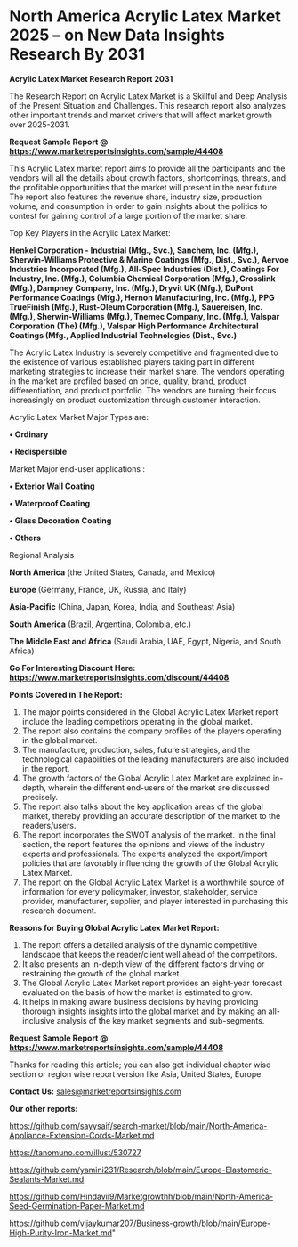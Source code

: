 # North America Acrylic Latex Market 2025 – on New Data Insights Research By 2031

<strong>Acrylic Latex Market Research Report 2031</strong>

The Research Report on Acrylic Latex Market is a Skillful and Deep Analysis of the Present Situation and Challenges. This research report also analyzes other important trends and market drivers that will affect market growth over 2025-2031.

<strong>Request Sample Report @ <a href=https://www.marketreportsinsights.com/sample/44408>https://www.marketreportsinsights.com/sample/44408</a></strong>

This Acrylic Latex market report aims to provide all the participants and the vendors will all the details about growth factors, shortcomings, threats, and the profitable opportunities that the market will present in the near future. The report also features the revenue share, industry size, production volume, and consumption in order to gain insights about the politics to contest for gaining control of a large portion of the market share.

Top Key Players in the Acrylic Latex Market:

<strong>Henkel Corporation - Industrial (Mfg., Svc.), Sanchem, Inc. (Mfg.), Sherwin-Williams Protective & Marine Coatings (Mfg., Dist., Svc.), Aervoe Industries Incorporated (Mfg.), All-Spec Industries (Dist.), Coatings For Industry, Inc. (Mfg.), Columbia Chemical Corporation (Mfg.), Crosslink (Mfg.), Dampney Company, Inc. (Mfg.), Dryvit UK (Mfg.), DuPont Performance Coatings (Mfg.), Hernon Manufacturing, Inc. (Mfg.), PPG TrueFinish (Mfg.), Rust-Oleum Corporation (Mfg.), Sauereisen, Inc. (Mfg.), Sherwin-Williams (Mfg.), Tnemec Company, Inc. (Mfg.), Valspar Corporation (The) (Mfg.), Valspar High Performance Architectural Coatings (Mfg., Applied Industrial Technologies (Dist., Svc.)</strong>

The Acrylic Latex Industry is severely competitive and fragmented due to the existence of various established players taking part in different marketing strategies to increase their market share. The vendors operating in the market are profiled based on price, quality, brand, product differentiation, and product portfolio. The vendors are turning their focus increasingly on product customization through customer interaction.

Acrylic Latex Market Major Types are:

<strong>•  Ordinary

•  Redispersible</strong>

Market Major end-user applications :

<strong>•  Exterior Wall Coating

•  Waterproof Coating

•  Glass Decoration Coating

•  Others</strong>

Regional Analysis

</u><strong><b>North America</b></strong> (the United States, Canada, and Mexico)

<strong><b>Europe </b></strong>(Germany, France, UK, Russia, and Italy)

<strong><b>Asia-Pacific</b></strong> (China, Japan, Korea, India, and Southeast Asia)

<strong><b>South America</b></strong> (Brazil, Argentina, Colombia, etc.)

<strong><b>The Middle East and Africa</b></strong> (Saudi Arabia, UAE, Egypt, Nigeria, and South Africa)

<strong>Go For Interesting Discount Here: <a href=https://www.marketreportsinsights.com/discount/44408>https://www.marketreportsinsights.com/discount/44408</a></strong>

<strong>Points Covered in The Report:</strong>
<ol>
  <li>The major points considered in the Global Acrylic Latex Market report include the leading competitors operating in the global market.</li>
  <li>The report also contains the company profiles of the players operating in the global market.</li>
  <li>The manufacture, production, sales, future strategies, and the technological capabilities of the leading manufacturers are also included in the report.</li>
  <li>The growth factors of the Global Acrylic Latex Market are explained in-depth, wherein the different end-users of the market are discussed precisely.</li>
  <li>The report also talks about the key application areas of the global market, thereby providing an accurate description of the market to the readers/users.</li>
  <li>The report incorporates the SWOT analysis of the market. In the final section, the report features the opinions and views of the industry experts and professionals. The experts analyzed the export/import policies that are favorably influencing the growth of the Global Acrylic Latex Market.</li>
  <li>The report on the Global Acrylic Latex Market is a worthwhile source of information for every policymaker, investor, stakeholder, service provider, manufacturer, supplier, and player interested in purchasing this research document.</li>
</ol>
<strong>Reasons for Buying Global Acrylic Latex Market Report:</strong>

<ol>
  <li>The report offers a detailed analysis of the dynamic competitive landscape that keeps the reader/client well ahead of the competitors.</li>
  <li>It also presents an in-depth view of the different factors driving or restraining the growth of the global market.</li>
  <li>The Global Acrylic Latex Market report provides an eight-year forecast evaluated on the basis of how the market is estimated to grow.</li>
  <li>It helps in making aware business decisions by having providing thorough insights insights into the global market and by making an all-inclusive analysis of the key market segments and sub-segments.</li>
</ol>
<strong>Request Sample Report @ <a href=https://www.marketreportsinsights.com/sample/44408>https://www.marketreportsinsights.com/sample/44408</a></strong>


Thanks for reading this article; you can also get individual chapter wise section or region wise report version like Asia, United States, Europe.

<strong>Contact Us:</strong>
sales@marketreportsinsights.com

<strong>Our other reports:</strong>

<a href=https://github.com/sayysaif/search-market/blob/main/North-America-Appliance-Extension-Cords-Market.md>https://github.com/sayysaif/search-market/blob/main/North-America-Appliance-Extension-Cords-Market.md</a>

<a href=https://tanomuno.com/illust/530727>https://tanomuno.com/illust/530727</a>

<a href=https://github.com/yamini231/Research/blob/main/Europe-Elastomeric-Sealants-Market.md>https://github.com/yamini231/Research/blob/main/Europe-Elastomeric-Sealants-Market.md</a>

<a href=https://github.com/Hindavii9/Marketgrowthh/blob/main/North-America-Seed-Germination-Paper-Market.md>https://github.com/Hindavii9/Marketgrowthh/blob/main/North-America-Seed-Germination-Paper-Market.md</a>

<a href=https://github.com/vijaykumar207/Business-growth/blob/main/Europe-High-Purity-Iron-Market.md>https://github.com/vijaykumar207/Business-growth/blob/main/Europe-High-Purity-Iron-Market.md</a>"
